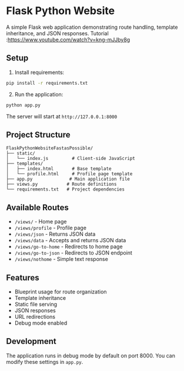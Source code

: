 # Flask Python Website

A simple Flask web application demonstrating route handling, template inheritance, and JSON responses.
Tutorial :https://www.youtube.com/watch?v=kng-mJJby8g

## Setup

1. Install requirements:
```bash
pip install -r requirements.txt
```

2. Run the application:
```bash
python app.py
```

The server will start at `http://127.0.0.1:8000`

## Project Structure

```
FlaskPythonWebsiteFastasPossible/
├── static/
│   └── index.js         # Client-side JavaScript
├── templates/
│   ├── index.html       # Base template
│   └── profile.html     # Profile page template
├── app.py              # Main application file
├── views.py           # Route definitions
└── requirements.txt   # Project dependencies
```

## Available Routes

- `/views/` - Home page
- `/views/profile` - Profile page
- `/views/json` - Returns JSON data
- `/views/data` - Accepts and returns JSON data
- `/views/go-to-home` - Redirects to home page
- `/views/go-to-json` - Redirects to JSON endpoint
- `/views/nothome` - Simple text response

## Features

- Blueprint usage for route organization
- Template inheritance
- Static file serving
- JSON responses
- URL redirections
- Debug mode enabled

## Development

The application runs in debug mode by default on port 8000. You can modify these settings in `app.py`.
